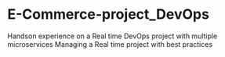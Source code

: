# E-Commerce-project_DevOps
Handson experience on a Real time DevOps project with multiple microservices
Managing a Real time project with best practices
